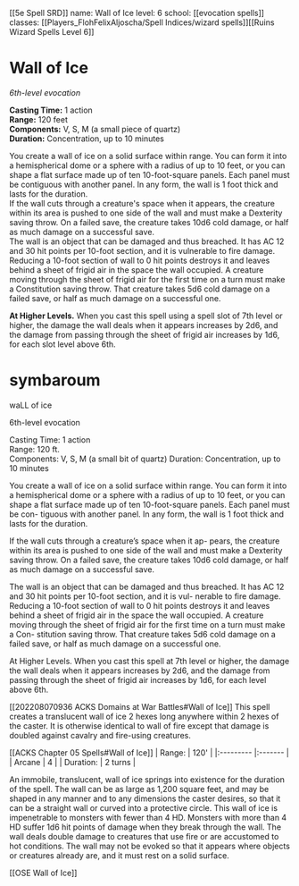 [[5e Spell SRD]]
name: Wall of Ice
level: 6
school: [[evocation spells]]
classes: [[Players_FlohFelixAljoscha/Spell Indices/wizard spells]][[Ruins Wizard Spells Level 6]]

# Wall of Ice 
_6th-level evocation_ 

**Casting Time:** 1 action    
**Range:** 120 feet    
**Components:** V, S, M (a small piece of quartz)    
**Duration:** Concentration, up to 10 minutes 

You create a wall of ice on a solid surface within range. You can form it into a hemispherical dome or a sphere with a radius of up to 10 feet, or you can shape a flat surface made up of ten 10-foot-square panels. Each panel must be contiguous with another panel. In any form, the wall is 1 foot thick and lasts for the duration.    
If the wall cuts through a creature's space when it appears, the creature within its area is pushed to one side of the wall and must make a Dexterity saving throw. On a failed save, the creature takes 10d6 cold damage, or half as much damage on a successful save.    
The wall is an object that can be damaged and thus breached. It has AC 12 and 30 hit points per 10-foot section, and it is vulnerable to fire damage. Reducing a 10-foot section of wall to 0 hit points destroys it and leaves behind a sheet of frigid air in the space the wall occupied. A creature moving through the sheet of frigid air for the first time on a turn must make a Constitution saving throw. That creature takes 5d6 cold damage on a failed save, or half as much damage on a successful one. 

**At Higher Levels.** When you cast this spell using a spell slot of 7th level or higher, the damage the wall deals when it appears increases by 2d6, and the damage from passing through the sheet of frigid air increases by 1d6, for each slot level above 6th. 


# symbaroum

waLL of ice

6th-level evocation

Casting Time: 1 action  
Range: 120 ft.  
Components: V, S, M (a small bit of quartz) Duration: Concentration, up to 10 minutes

You create a wall of ice on a solid surface within range. You can form it into a hemispherical dome or a sphere with a radius of up to 10 feet, or you can shape a flat surface made up of ten 10-foot-square panels. Each panel must be con- tiguous with another panel. In any form, the wall is 1 foot thick and lasts for the duration.

If the wall cuts through a creature’s space when it ap- pears, the creature within its area is pushed to one side of the wall and must make a Dexterity saving throw. On a failed save, the creature takes 10d6 cold damage, or half as much damage on a successful save.

The wall is an object that can be damaged and thus breached. It has AC 12 and 30 hit points per 10-foot section, and it is vul- nerable to fire damage. Reducing a 10-foot section of wall to 0 hit points destroys it and leaves behind a sheet of frigid air in the space the wall occupied. A creature moving through the sheet of frigid air for the first time on a turn must make a Con- stitution saving throw. That creature takes 5d6 cold damage on a failed save, or half as much damage on a successful one.

At Higher Levels. When you cast this spell at 7th level or higher, the damage the wall deals when it appears increases by 2d6, and the damage from passing through the sheet of frigid air increases by 1d6, for each level above 6th.


[[202208070936 ACKS Domains at War Battles#Wall of Ice]]
This spell creates a translucent wall of ice 2 hexes long anywhere within 2 hexes of the caster. It is otherwise identical to wall of fire except that damage is doubled against cavalry and fire-using creatures.

[[ACKS Chapter 05 Spells#Wall of Ice]]
| Range:    | 120'    |
|:--------- |:------- |
| Arcane    | 4       |
| Duration: | 2 turns |

An immobile, translucent, wall of ice springs into existence for the duration of the spell. The wall can be as large as 1,200 square feet, and may be shaped in any manner and to any dimensions the caster desires, so that it can be a straight wall or curved into a protective circle. This wall of ice is impenetrable to monsters with fewer than 4 HD. Monsters with more than 4 HD suffer 1d6 hit points of damage when they break through the wall. The wall deals double damage to creatures that use fire or are accustomed to hot conditions. The wall may not be evoked so that it appears where objects or creatures already are, and it must rest on a solid surface.

[[OSE Wall of Ice]]